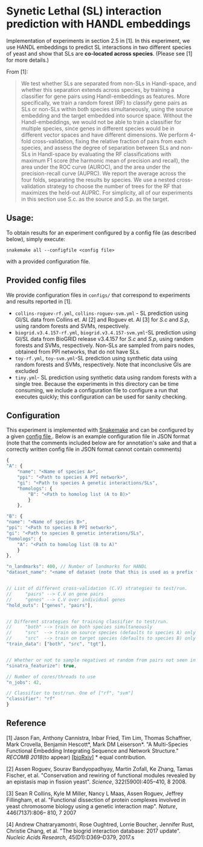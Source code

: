 

# Synetic Lethal (SL) interaction prediction with HANDL embeddings

Implementation of experiments in section 2.5 in [1]. In this experiment, we use HANDL embeddings to predict SL interactions in two different species of yeast and show that SLs are **co-located across species**. (Please see [1] for more details.)

From [1]:

> We test whether SLs are separated from non-SLs in Handl-space, and whether this separation extends across species, by training a classifier for gene pairs using Handl-embeddings as features. More specifically, we train a random forest (RF) to classify gene pairs as SLs or non-SLs within both species simultaneously, using the source embedding and the target embedded into source space. Without the Handl-embeddings, we would not be able to train a classifier for multiple species, since genes in different species would be in different vector spaces and have different dimensions. We perform 4-fold cross-validation, fixing the relative fraction of pairs from each species, and assess the degree of separation between SLs and non-SLs in Handl-space by evaluating the RF classifications with maximum F1 score (the harmonic mean of precision and recall), the area under the ROC curve (AUROC), and the area under the precision-recall curve (AUPRC). We report the average across the four folds, separating the results by species. We use a nested cross-validation strategy to choose the number of trees for the RF that maximizes the held-out AUPRC. For simplicity, all of our experiments in this section use S.c. as the source and S.p. as the target.


## Usage:

To obtain results for an experiment configured by a config file (as described below), simply execute:

	snakemake all --configfile <config file>

with a provided configuration file.

## Provided config files

We provide configuration files in `configs/` that correspond to experiments and results reported in [1].

*  `collins-roguev-rf.yml`, `collins-roguev-svm.yml`  - SL prediction using GI/SL data from Collins et. Al [2] and Roguev et. Al [3] for _S.c_ and _S.p_,  using random forests and SVMs, respectively.
*  `biogrid.v3.4.157-rf.yml`, `biogrid.v3.4.157-svm.yml`-SL prediction using GI/SL data from BioGRID release v3.4.157 for _S.c_ and _S.p_, using random forests and SVMs, respectively. Non-SLs are sampled from pairs nodes, obtained from PPI networks, that do not have SLs.
* `toy-rf.yml`, `toy-svm.yml`-SL prediction using synthetic data using random forests and SVMs, respectively. 
Note that inconclusive GIs are excluded
* `tiny.yml`- SL prediction using synthetic data using random forests with a single tree. Because the experiments in this directory can be time consuming, we include a configuration file to configure a run that executes quickly; this configuration can be used for sanity checking.

## Configuration

This experiment is implemented with [Snakemake](http://snakemake.readthedocs.io/en/stable/) and can be configured by a given [config file
](http://snakemake.readthedocs.io/en/stable/). Below is an example configuration file in JSON format (note that the comments included below are for annotation's sake and that a correctly written config file in JSON format cannot contain comments)

```javascript
{
"A": {
	"name": "<Name of species A>",
	"ppi": "<Path to species A PPI network>",
	"gi": "<Path to species A genetic interactions/SLs",
	"homologs": {
		"B": "<Path to homolog list (A to B)>"
		}
	},

"B": {
"name": "<Name of species B>",
"ppi": "<Path to species B PPI network>",
"gi": "<Path to species B genetic interations/SLs",
"homologs": {
	"A": "<Path to homolog list (B to A)"
	}
},

"n_landmarks": 400, // Number of landmarks for HANDL
"dataset_name": "<name of dataset (note that this is used as a prefix for the output directory)>",


// List of different cross-validation (C.V) strategies to test/run.
//     "pairs" --> C.V on gene pairs
//     "genes" --> C.V over individual genes
"hold_outs": ["genes", "pairs"],


// Different strategies for training classifier to test/run.
//     "both" --> train on both species simultaneously
//     "src"  --> train on source species (defaults to species A) only
//     "src"  --> train on target species (defaults to species B) only
"train_data": ["both", "src", "tgt"],


// Whether or not to sample negatives at random from pairs not seen in given GI files.
"sinatra_featurize": true,

// Number of cores/threads to use
"n_jobs": 42,

// Classifier to test/run. One of ["rf", "svm"]
"classifier": "rf"
}
```

## Reference

[1] Jason Fan, Anthony Cannistra, Inbar Fried, Tim Lim, Thomas Schaffner, Mark Crovella, Benjamin Hescott*, Mark DM Leiserson*. "A Multi-Species Functional Embedding Integrating Sequence and Network Structure."  _RECOMB 2018_(to appear)  [[bioRxiv]](https://www.biorxiv.org/content/early/2018/03/30/229211)  * equal contribution.

[2] Assen Roguev, Sourav Bandyopadhyay, Martin Zofall, Ke Zhang, Tamas Fischer, et al. "Conservation and rewiring of functional modules revealed by an epistasis map in fission yeast".  _Science_, 322(5900):405–410, 8 2008.

[3] Sean R Collins, Kyle M Miller, Nancy L Maas, Assen Roguev, Jeffrey Fillingham, et al. "Functional dissection of protein complexes involved in yeast chromosome biology using a genetic interaction map".  _Nature_, 446(7137):806– 810, 7 2007

[4] Andrew Chatraryamontri, Rose Oughtred, Lorrie Boucher, Jennifer Rust, Christie Chang, et al. "The biogrid interaction database: 2017 update". _Nucleic Acids Research_, 45(D1):D369–D379, 2017.s
